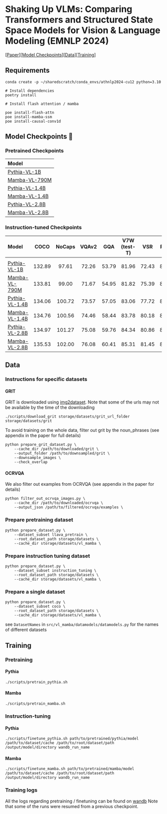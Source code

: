 # Shaking Up VLMs: Comparing Transformers and Structured State Space Models for Vision \& Language Modeling (EMNLP 2024)
[[Paper](https://arxiv.org/pdf/2409.05395)][[Model Checkpoints](#model-checkpoints)][[Data](#data)][[Training](#training)]

## Requirements

```
conda create -p ~/sharedscratch/conda_envs/athnlp2024-cu12 python=3.10

# Install dependencies
poetry install

# Install flash attention / mamba

poe install-flash-attn
poe install-mamba-ssm
poe install-causal-conv1d
```


## Model Checkpoints 🤗


### Pretrained Checkpoints


| Model                                                                     |
| :------------------------------------------------------------------------ |
| [Pythia-VL-1B](https://huggingface.co/gpantaz/pretrained_pythiavl_1b)     |
| [Mamba-VL-790M](https://huggingface.co/gpantaz/pretrained_mambavl_790m)   |
| [Pythia-VL-1.4B](https://huggingface.co/gpantaz/pretrained_pythiavl_1.4b) |
| [Mamba-VL-1.4B](https://huggingface.co/gpantaz/pretrained_mambavl_1.4b)   |
| [Pythia-VL-2.8B](https://huggingface.co/gpantaz/pretrained_pythiavl_2.8b) |
| [Mamba-VL-2.8B](https://huggingface.co/gpantaz/pretrained_mambavl_2.8b)   |

### Instruction-tuned Checkpoints

| Model                                                                    |  COCO  | NoCaps | VQAv2 |  GQA  | V7W (test-T) |  VSR  | POPE  | RefCOCO (testA) | RefCOCO (testB) | RefCOCO+ (testA) | RefCOCO+ (testB) | RefCOCOg | V7W (test-P) | TextCaps | TextVQA | AI2D  |
| :----------------------------------------------------------------------- | :----: | :----: | :---: | :---: | :----------: | :---: | :---: | :-------------: | :-------------: | :--------------: | :--------------: | :------: | :----------: | :------: | :-----: | :---: |
|                                                                          |        |        |       |       |              |       |       |                 |                 |                  |                  |          |              |          |         |       |
| [Pythia-VL-1B](https://huggingface.co/gpantaz/finetuned_pythiavl_1b)     | 132.89 | 97.61  | 72.26 | 53.79 |    81.96     | 72.43 | 86.77 |      76.00      |      62.48      |      45.36       |      47.44       |  67.58   |    83.78     |  92.73   |  35.22  | 77.62 |
| [Mamba-VL-790M](https://huggingface.co/gpantaz/finetuned_mambavl_790m)   | 133.81 | 99.00  | 71.67 | 54.95 |    81.82     | 75.39 | 86.77 |      67.84      |      56.35      |      57.97       |      41.43       |  59.16   |    74.01     |  94.30   |  40.72  | 79.27 |
| [Pythia-VL-1.4B](https://huggingface.co/gpantaz/finetuned_pythiavl_1.4b) | 134.06 | 100.72 | 73.57 | 57.05 |    83.06     | 77.72 | 86.40 |      82.43      |      68.39      |      72.35       |      55.16       |  72.56   |    86.13     |  94.60   |  37.54  | 79.27 |
| [Mamba-VL-1.4B](https://huggingface.co/gpantaz/finetuned_mambavl_1.4b)   | 134.76 | 100.56 | 74.46 | 58.44 |    83.78     | 80.18 | 85.32 |      76.60      |      63.48      |      68.40       |      52.11       |  68.82   |    80.18     |  98.68   |  41.30  | 80.86 |
| [Pythia-VL-2.8B](https://huggingface.co/gpantaz/finetuned_pythiavl_2.8b) | 134.97 | 101.27 | 75.08 | 59.76 |    84.34     | 80.86 | 86.87 |      85.39      |      70.82      |      75.39       |      58.62       |  76.24   |    86.61     |  99.74   |  39.14  | 81.57 |
| [Mamba-VL-2.8B](https://huggingface.co/gpantaz/finetuned_mambavl_2.8b)   | 135.53 | 102.00 | 76.08 | 60.41 |    85.31     | 81.45 | 87.33 |      79.29      |      64.97      |      71.64       |      53.94       |  71.27   |    82.50     |  100.47  |  42.14  | 83.71 |


## Data

### Instructions for specific datasets

#### GRIT

GRIT is downloaded using [img2dataset](https://github.com/rom1504/img2dataset). Note that some of
the urls may not be available by the time of the downloading

```
./scripts/download_grit storage/datasets/grit_url_folder storage/datasets/grit
```


To avoid training on the whole data, filter out grit by the noun_phrases (see appendix in the paper
for full details)
```
python prepare_grit_dataset.py \
	--cache_dir /path/to/downloaded/grit \
	--output_folder /path/to/downsampled/grit \
	--downsample_images \
	--check_overlap 
```

#### OCRVQA

We also filter out examples from OCRVQA (see appendix in the paper for details)

```
python filter_out_ocrvqa_images.py \
	--cache_dir /path/to/downloaded/ocrvqa \
	--output_json /path/to/filtered/ocrvqa/examples \
```


### Prepare pretraining dataset

```
python prepare_dataset.py \
	--dataset_subset llava_pretrain \
	--root_dataset_path storage/datasets \
	--cache_dir storage/datasets/vl_mamba \
```


### Prepare instruction tuning dataset
```
python prepare_dataset.py \
	--dataset_subset instruction_tuning \
	--root_dataset_path storage/datasets \
	--cache_dir storage/datasets/vl_mamba \
```


### Prepare a single dataset
```
python prepare_dataset.py \
	--dataset_subset coco \
	--root_dataset_path storage/datasets \
	--cache_dir storage/datasets/vl_mamba \
```

see `DatasetNames` in `src/vl_mamba/datamodels/datamodels.py` for the names of different datasets

## Training

### Pretraining

#### Pythia

```
./scripts/pretrain_pythia.sh
```

#### Mamba
```
./scripts/pretrain_mamba.sh
```

### Instruction-tuning

#### Pythia

```
./scripts/finetune_pythia.sh path/to/pretrained/pythia/model /path/to/dataset/cache /path/to/root/dataset/path /output/model/directory wandb_run_name
```

#### Mamba
```
./scripts/finetune_mamba.sh path/to/pretrained/mamba/model /path/to/dataset/cache /path/to/root/dataset/path /output/model/directory wandb_run_name
```

### Training logs

All the logs regarding pretraining / finetuning can be found on [wandb](https://wandb.ai/gpantaz/vl_mamba?nw=nwusergpantaz)
Note that some of the runs were resumed from a previous checkpoint.
